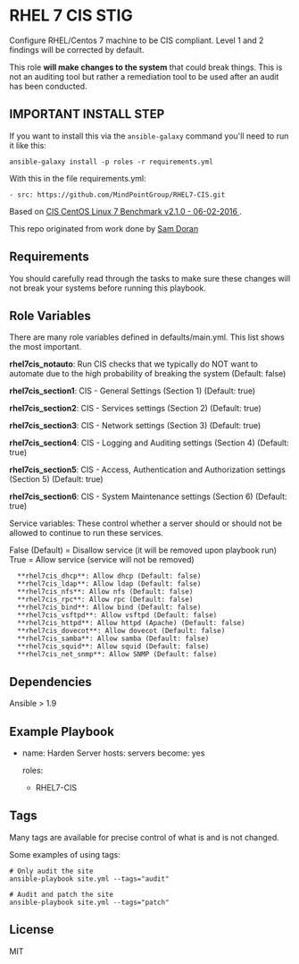 RHEL 7 CIS STIG
================

Configure RHEL/Centos 7 machine to be CIS compliant. Level 1 and 2 findings will be corrected by default.

This role **will make changes to the system** that could break things. This is not an auditing tool but rather a remediation tool to be used after an audit has been conducted.

## IMPORTANT INSTALL STEP

If you want to install this via the `ansible-galaxy` command you'll need to run it like this:

`ansible-galaxy install -p roles -r requirements.yml`

With this in the file requirements.yml:

```
- src: https://github.com/MindPointGroup/RHEL7-CIS.git
```

Based on [CIS CentOS Linux 7 Benchmark v2.1.0 - 06-02-2016 ](https://community.cisecurity.org/collab/public/index.php).

This repo originated from work done by [Sam Doran](https://github.com/samdoran/ansible-role-stig)

Requirements
------------

You should carefully read through the tasks to make sure these changes will not break your systems before running this playbook.

Role Variables
--------------
There are many role variables defined in defaults/main.yml. This list shows the most important.

**rhel7cis_notauto**: Run CIS checks that we typically do NOT want to automate due to the high probability of breaking the system (Default: false)

**rhel7cis_section1**: CIS - General Settings (Section 1) (Default: true)

**rhel7cis_section2**: CIS - Services settings (Section 2) (Default: true)

**rhel7cis_section3**: CIS - Network settings (Section 3) (Default: true)

**rhel7cis_section4**: CIS - Logging and Auditing settings (Section 4) (Default: true)

**rhel7cis_section5**: CIS - Access, Authentication and Authorization settings (Section 5) (Default: true)

**rhel7cis_section6**: CIS - System Maintenance settings (Section 6) (Default: true)

Service variables: These control whether a server should or should not be allowed to continue to run these services.

False (Default) = Disallow service (it will be removed upon playbook run)
True = Allow service (service will not be removed)

      **rhel7cis_dhcp**: Allow dhcp (Default: false)
      **rhel7cis_ldap**: Allow ldap (Default: false)
      **rhel7cis_nfs**: Allow nfs (Default: false)
      **rhel7cis_rpc**: Allow rpc (Default: false)
      **rhel7cis_bind**: Allow bind (Default: false)
      **rhel7cis_vsftpd**: Allow vsftpd (Default: false)
      **rhel7cis_httpd**: Allow httpd (Apache) (Default: false)
      **rhel7cis_dovecot**: Allow dovecot (Default: false)
      **rhel7cis_samba**: Allow samba (Default: false)
      **rhel7cis_squid**: Allow squid (Default: false)
      **rhel7cis_net_snmp**: Allow SNMP (Default: false)


Dependencies
------------

Ansible > 1.9

Example Playbook
-------------------------

- name: Harden Server
  hosts: servers
  become: yes

  roles:
    - RHEL7-CIS


Tags
----
Many tags are available for precise control of what is and is not changed.

Some examples of using tags:

    # Only audit the site
    ansible-playbook site.yml --tags="audit"

    # Audit and patch the site
    ansible-playbook site.yml --tags="patch"


License
-------

MIT
